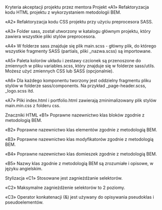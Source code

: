 Kryteria akceptacji projektu przez mentora
Projekt
«A1» Refaktoryzacja kodu HTML projektu z wykorzystaniem metodologii BEM.

«A2» Refaktoryzacja kodu CSS projektu przy użyciu preprocesora SASS.

«A3» Folder sass, został utworzony w katalogu głównym projektu, który zawiera wszystkie pliki stylów preprocesora.

«A4» W folderze sass znajduje się plik main.scss - główny plik, do którego wszystkie fragmenty SASS (partials, pliki _nazwa.scss) są importowane.

«A5» Paleta kolorów układu i zestawy czcionek są przenoszone do zmiennych w pliku variables.scss, który znajduje się w folderze sass/utils. Możesz użyć zmiennych CSS lub SASS (opcjonalnie).

«A6» Dla każdego komponentu tworzony jest oddzielny fragmentu pliku stylów w folderze sass/components. Na przykład _page-header.scss, _logo.scss itd.

«A7» Pliki index.html i portfolio.html zawierają zminimalizowany plik stylów main.min.css z folderu css.

Znaczniki HTML
«B1» Poprawne nazewnictwo klas bloków zgodnie z metodologią BEM.

«B2» Poprawne nazewnictwo klas elementów zgodnie z metodologią BEM.

«B3» Poprawne nazewnictwo klas modyfikatorów zgodnie z metodologią BEM.

«B4» Poprawne nazewnictwo klas domieszek zgodnie z metodologią BEM.

«B5» Nazwy klas zgodnie z metodologią BEM są zrozumiałe i opisowe, w języku angielskim.

Stylizacja
«C1» Stosowane jest zagnieżdżanie selektorów.

«C2» Maksymalne zagnieżdżenie selektorów to 2 poziomy.

«C3» Operator konkatenacji (&) jest używany do opisywania pseudoklas i pseudoelementów.
